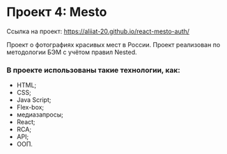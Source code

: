 # Проект 4: Mesto
Ссылка на проект: https://aliiat-20.github.io/react-mesto-auth/

Проект о фотографиях красивых мест в России. Проект реализован по методологии БЭМ с учётом правил Nested.

### В проекте использованы такие технологии, как:

- HTML;
- CSS;
- Java Script;
- Flex-box;
- медиазапросы;
- React;
- RCA;
- API;
- ООП.
